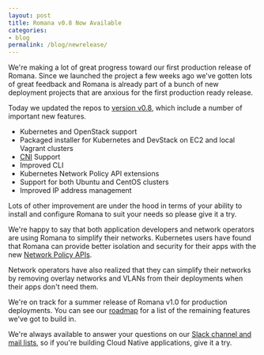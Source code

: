 ```yaml
---
layout: post
title: Romana v0.8 Now Available
categories:
- blog
permalink: /blog/newrelease/
---
```


We're making a lot of great progress toward our first production release of Romana. Since we launched the project a few weeks ago we've gotten lots of great feedback and Romana is already part of a bunch of new deployment projects that are anxious for the first production ready release. 

Today we updated the repos to [version v0.8](https://github.com/romana/romana), which include a number of important new features.

* Kubernetes and OpenStack support
* Packaged installer for Kubernetes and DevStack on EC2 and local Vagrant clusters
* [CNI](https://github.com/appc/cni) Support
* Improved CLI
* Kubernetes Network Policy API extensions
* Support for both Ubuntu and CentOS clusters
* Improved IP address management

Lots of other improvement are under the hood in terms of your ability to install and configure Romana to suit your needs so please give it a try.

We're happy to say that both application developers and network operators are using Romana to simplify their networks. Kubernetes users have found that Romana can provide better isolation and security for their apps with the new [Network Policy APIs](/blog/MeetupDemo/).

Network operators have also realized that they can simplify their networks by removing overlay networks and VLANs from their deployments when their apps don't need them.

We're on track for a summer release of Romana v1.0 for production deployments. You can see our [roadmap](https://github.com/romana/romana/wiki/Roadmap/) for a list of the remaining features we've got to build in.

We're always available to answer your questions on our [Slack channel and mail lists](/code/), so if you're building Cloud Native applications, give it a try.





